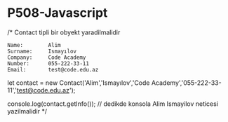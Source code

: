# P508-Javascript

/*
Contact tipli bir obyekt yaradilmalidir

    Name:        Alim
    Surname:     Ismayılov
    Company:     Code Academy
    Number:      055-222-33-11
    Email:       test@code.edu.az


let contact = new Contact('Alim','Ismayılov','Code Academy','055-222-33-11','test@code.edu.az');


console.log(contact.getInfo()); // dedikde konsola Alim Ismayilov neticesi yazilmalidir
*/